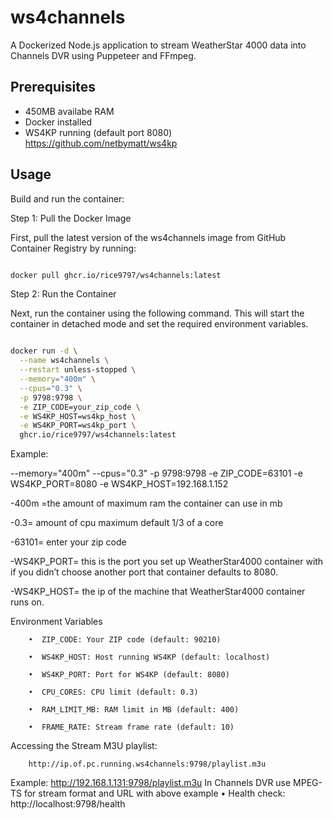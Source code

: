 # ws4channels

A Dockerized Node.js application to stream WeatherStar 4000 data into Channels DVR using Puppeteer and FFmpeg.

## Prerequisites
- 450MB availabe RAM
- Docker installed
- WS4KP running (default port 8080)
   https://github.com/netbymatt/ws4kp
## Usage

Build and run the container:

Step 1: Pull the Docker Image

First, pull the latest version of the ws4channels image from GitHub Container Registry by running:
```bash

docker pull ghcr.io/rice9797/ws4channels:latest
```

Step 2: Run the Container

Next, run the container using the following command. This will start the container in detached mode and set the required environment variables.

```bash

docker run -d \
  --name ws4channels \
  --restart unless-stopped \
  --memory="400m" \
  --cpus="0.3" \
  -p 9798:9798 \
  -e ZIP_CODE=your_zip_code \
  -e WS4KP_HOST=ws4kp_host \
  -e WS4KP_PORT=ws4kp_port \
  ghcr.io/rice9797/ws4channels:latest
```
Example:

 --memory="400m" --cpus="0.3" -p 9798:9798 -e ZIP_CODE=63101 -e WS4KP_PORT=8080 -e WS4KP_HOST=192.168.1.152

-400m =the amount of maximum ram the container can use in mb

-0.3= amount of cpu maximum default 1/3 of a core

-63101= enter your zip code 

-WS4KP_PORT= this is the port you set up WeatherStar4000 container with if you didn’t choose another port that container defaults to 8080.

-WS4KP_HOST= the ip of the machine that WeatherStar4000 container runs on. 


Environment Variables

		•  ZIP_CODE: Your ZIP code (default: 90210)
  
		•  WS4KP_HOST: Host running WS4KP (default: localhost)
  
		•  WS4KP_PORT: Port for WS4KP (default: 8080)
  
		•  CPU_CORES: CPU limit (default: 0.3)
  
		•  RAM_LIMIT_MB: RAM limit in MB (default: 400)
  
		•  FRAME_RATE: Stream frame rate (default: 10)

  
Accessing the Stream M3U playlist:

		http://ip.of.pc.running.ws4channels:9798/playlist.m3u

Example:
http://192.168.1.131:9798/playlist.m3u
In Channels DVR use MPEG-TS for stream format and URL with above example
		•  Health check: http://localhost:9798/health
